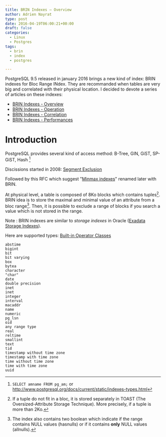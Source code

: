 ```yaml
---
title: BRIN Indexes – Overview
author: Adrien Nayrat
type: post
date: 2016-04-19T06:00:21+00:00
draft: false
categories:
  - Linux
  - Postgres
tags:
  - brin
  - index
  - postgres

---
```

PostgreSQL 9.5 released in january 2016 brings a new kind of index: BRIN indexes for Bloc Range INdex. They are recommanded when tables are very big and correlated with their physical location. I decided to devote a series of articles on these indexes:


  * [BRIN Indexes - Overview][1]
  * [BRIN Indexes - Operation][2]
  * [BRIN Indexes - Correlation][3]
  * [BRIN Indexes - Performances][4]

<!--more-->

# Introduction

PostgreSQL provides several kind of access method: B-Tree, GIN, GiST, SP-GiST, Hash [^8]

Discissions started in 2008: [Segment Exclusion](http://www.postgresql.org/message-id/1199296574.7260.149.camel@ebony.site)

Followed by this RFC which suggest "[Minmax indexes](https://www.postgresql.org/message-id/20130614222805.GZ5491@eldon.alvh.no-ip.org)" renamed later with BRIN.

At physical level, a table is composed of 8Ko blocks which contains tuples[^9]. BRIN idea is to store the maximal and minimal value of an attribute from a bloc range[^10]. Then, it is possible to exclude a range of blocks if you  search a value which is not stored in the range.



Note : BRIN indexes are similar to _storage indexes_  in Oracle ([Exadata Storage Indexes][7]).

Here are supported types: [Built-in Operator Classes](http://www.postgresql.org/docs/current/static/brin-builtin-opclasses.html#BRIN-BUILTIN-OPCLASSES-TABLE)

```
abstime
bigint
bit
bit varying
box
bytea
character
"char"
date
double precision
inet
inet
integer
interval
macaddr
name
numeric
pg_lsn
oid
any range type
real
reltime
smallint
text
tid
timestamp without time zone
timestamp with time zone
time without time zone
time with time zone
uuid
```


 [1]: http://blog.anayrat.info/2016/04/19/index-brin-principe/
 [2]: http://blog.anayrat.info/2016/04/20/index-brin-fonctionnement/
 [3]: http://blog.anayrat.info/2016/04/20/index-brin-correlation/
 [4]: http://blog.anayrat.info/2016/04/21/index-brin-performances/
 [7]: https://en.wikipedia.org/wiki/Block_Range_Index#Exadata_Storage_Indexe

[^8]: `SELECT amname FROM pg_am;` or <http://www.postgresql.org/docs/current/static/indexes-types.html>
[^9]: If a tuple do not fit in a bloc, it is stored separately in TOAST (The Oversized-Attribute Storage Technique). More precisely, if a tuple is more than 2Ko.
[^10]: The index also contains two boolean which indicate if the range contains NULL values (hasnulls) or if it contains **only** NULL values (allnulls).
